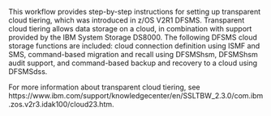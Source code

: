 This workflow provides step-by-step instructions for setting up transparent cloud tiering, which was introduced in z/OS V2R1 DFSMS. Transparent cloud tiering allows data storage on a cloud, in combination with support provided by the IBM System Storage DS8000. The following DFSMS cloud storage functions are included: cloud connection definition using ISMF and SMS, command-based migration and recall using DFSMShsm, DFSMShsm audit support, and command-based backup and recovery to a cloud using DFSMSdss.
<p>For more information about transparent cloud tiering, see https://www.ibm.com/support/knowledgecenter/en/SSLTBW_2.3.0/com.ibm.zos.v2r3.idak100/cloud23.htm.
